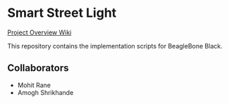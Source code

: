 # Smart Street Light
[Project Overview Wiki](https://github.com/cu-ecen-5013/final-project-assignment-MohitRane8/wiki/Project-Overview)

This repository contains the implementation scripts for BeagleBone Black.

## Collaborators
* Mohit Rane
* Amogh Shrikhande
